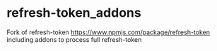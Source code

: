# refresh-token_addons
Fork of refresh-token https://www.npmjs.com/package/refresh-token including addons to process full refresh-token
